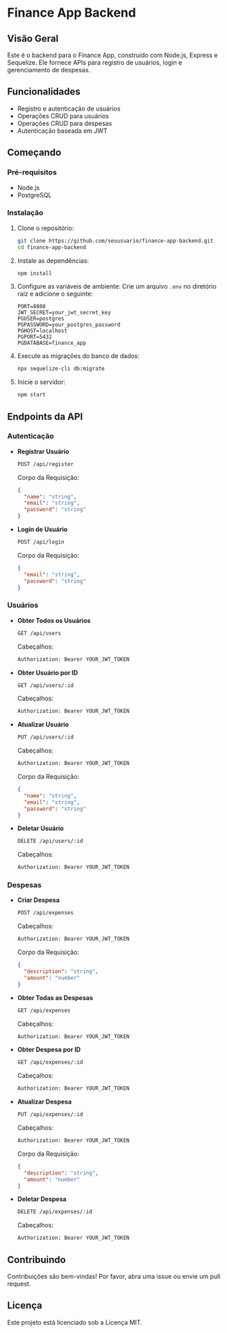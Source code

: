 # Finance App Backend

## Visão Geral

Este é o backend para o Finance App, construído com Node.js, Express e Sequelize. Ele fornece APIs para registro de usuários, login e gerenciamento de despesas.

## Funcionalidades

- Registro e autenticação de usuários
- Operações CRUD para usuários
- Operações CRUD para despesas
- Autenticação baseada em JWT

## Começando

### Pré-requisitos

- Node.js
- PostgreSQL

### Instalação

1. Clone o repositório:
   ```sh
   git clone https://github.com/seuusuario/finance-app-backend.git
   cd finance-app-backend
   ```

2. Instale as dependências:
   ```sh
   npm install
   ```

3. Configure as variáveis de ambiente:
   Crie um arquivo `.env` no diretório raiz e adicione o seguinte:
   ```properties
   PORT=8080
   JWT_SECRET=your_jwt_secret_key
   PGUSER=postgres
   PGPASSWORD=your_postgres_password
   PGHOST=localhost
   PGPORT=5432
   PGDATABASE=finance_app
   ```

4. Execute as migrações do banco de dados:
   ```sh
   npx sequelize-cli db:migrate
   ```

5. Inicie o servidor:
   ```sh
   npm start
   ```

## Endpoints da API

### Autenticação

- **Registrar Usuário**
  ```sh
  POST /api/register
  ```
  Corpo da Requisição:
  ```json
  {
    "name": "string",
    "email": "string",
    "password": "string"
  }
  ```

- **Login de Usuário**
  ```sh
  POST /api/login
  ```
  Corpo da Requisição:
  ```json
  {
    "email": "string",
    "password": "string"
  }
  ```

### Usuários

- **Obter Todos os Usuários**
  ```sh
  GET /api/users
  ```
  Cabeçalhos:
  ```sh
  Authorization: Bearer YOUR_JWT_TOKEN
  ```

- **Obter Usuário por ID**
  ```sh
  GET /api/users/:id
  ```
  Cabeçalhos:
  ```sh
  Authorization: Bearer YOUR_JWT_TOKEN
  ```

- **Atualizar Usuário**
  ```sh
  PUT /api/users/:id
  ```
  Cabeçalhos:
  ```sh
  Authorization: Bearer YOUR_JWT_TOKEN
  ```
  Corpo da Requisição:
  ```json
  {
    "name": "string",
    "email": "string",
    "password": "string"
  }
  ```

- **Deletar Usuário**
  ```sh
  DELETE /api/users/:id
  ```
  Cabeçalhos:
  ```sh
  Authorization: Bearer YOUR_JWT_TOKEN
  ```

### Despesas

- **Criar Despesa**
  ```sh
  POST /api/expenses
  ```
  Cabeçalhos:
  ```sh
  Authorization: Bearer YOUR_JWT_TOKEN
  ```
  Corpo da Requisição:
  ```json
  {
    "description": "string",
    "amount": "number"
  }
  ```

- **Obter Todas as Despesas**
  ```sh
  GET /api/expenses
  ```
  Cabeçalhos:
  ```sh
  Authorization: Bearer YOUR_JWT_TOKEN
  ```

- **Obter Despesa por ID**
  ```sh
  GET /api/expenses/:id
  ```
  Cabeçalhos:
  ```sh
  Authorization: Bearer YOUR_JWT_TOKEN
  ```

- **Atualizar Despesa**
  ```sh
  PUT /api/expenses/:id
  ```
  Cabeçalhos:
  ```sh
  Authorization: Bearer YOUR_JWT_TOKEN
  ```
  Corpo da Requisição:
  ```json
  {
    "description": "string",
    "amount": "number"
  }
  ```

- **Deletar Despesa**
  ```sh
  DELETE /api/expenses/:id
  ```
  Cabeçalhos:
  ```sh
  Authorization: Bearer YOUR_JWT_TOKEN
  ```

## Contribuindo

Contribuições são bem-vindas! Por favor, abra uma issue ou envie um pull request.

## Licença

Este projeto está licenciado sob a Licença MIT.